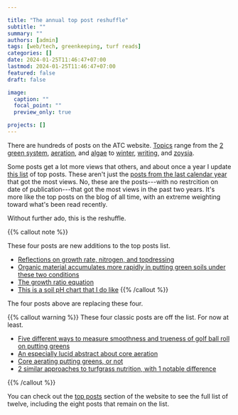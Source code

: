 ```yaml
---

title: "The annual top post reshuffle"
subtitle: ""
summary: ""
authors: [admin]
tags: [web/tech, greenkeeping, turf reads]
categories: []
date: 2024-01-25T11:46:47+07:00
lastmod: 2024-01-25T11:46:47+07:00
featured: false
draft: false

image:
  caption: ""
  focal_point: ""
  preview_only: true

projects: []
---
```


There are hundreds of posts on the ATC website. [Topics](/#tags) range from the [2 green system](/tag/2-green-system/), [aeration](/tag/aeration/), and [algae](/tag/algae/) to [winter](/tag/winter/), [writing](/tag/writing/), and [zoysia](/tag/zoysia/).

Some posts get a lot more views that others, and about once a year I update [this list](/#top-posts) of top posts. These aren't just the [posts from the last calendar year](/post/top-10-posts-2023/) that got the most views. No, these are the posts---with no restrcition on date of publication---that got the most views in the past two years. It's more like the top posts on the blog of all time, with an extreme weighting toward what's been read recently.

Without further ado, this is the reshuffle.

{{% callout note %}}

These four posts are new additions to the top posts list.

* [Reflections on growth rate, nitrogen, and topdressing](/post/reflections-on-growth-rate-and-nitrogen/)
* [Organic material accumulates more rapidly in putting green soils under these two conditions](/post/organic-material-accumulates-faster-when-soil-om-is-lower/)
* [The growth ratio equation](/post/the-growth-ratio-equation/)
* [This is a soil pH chart that I do like](/post/a-soil-ph-chart-that-i-like/)
{{% /callout %}}

The four posts above are replacing these four.

{{% callout warning %}}
These four classic posts are off the list. For now at least.

* [Five different ways to measure smoothness and trueness of golf ball roll on putting greens](/post/five-different-ways-to-measure-smoothness-trueness-ball-roll/)
* [An especially lucid abstract about core aeration](/post/core-aeration-lucid-abstract/)
* [Core aerating putting greens, or not](/post/core-aerate-greens/)
* [2 similar approaches to turfgrass nutrition, with 1 notable difference](/post/2-similar-approaches-to-fertilization-with-1-notable-difference/)

{{% /callout %}}

You can check out the [top posts](/#top-posts) section of the website to see the full list of twelve, including the eight posts that remain on the list.





